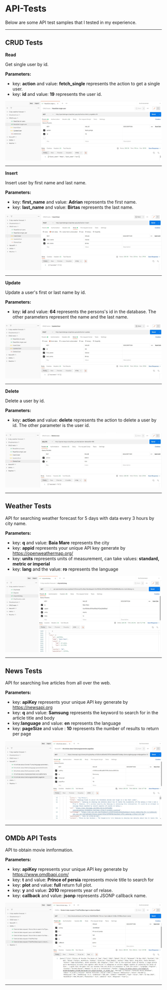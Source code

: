 # API-Tests

Below are some API test samples that I tested in my experience.

-----------------
## CRUD Tests
**Read**

Get single user by id.

**Parameters:**

* key: **action** and value: **fetch_single** represents the action to get a single user. 
* key: **id** and value: **19** represents the user id.

<img src="API-Test Images/CRUD tests 1.jpg">  

-----------------

**Insert**

Insert user by first name and last name.

**Parameters:**

* key: **first_name** and value: **Adrian** represents the first name. 
* key: **last_name** and value: **Birtas** represents the last name.

<img src="API-Test Images/CRUD tests 2.jpg">  

-----------------

**Update**

Update a user's first or last name by id.

**Parameters:**

* key: **id** and value: **64** represents the persons's id in the database. The other parameters represent the name and the last name.

<img src="API-Test Images/CRUD tests 3.jpg" >  

-----------------

**Delete**

Delete a user by id.

**Parameters:**

* key: **action** and value: **delete** represents the action to delete a user by id. The other parameter is the user id.

<img src="API-Test Images/CRUD tests 4.jpg" >  

-----------------

## Weather Tests

API for searching weather forecast for 5 days with data every 3 hours by city name.

**Parameters:**

* key: **q** and value: **Baia Mare** represents the city
* key: **appid** represents your unique API key generate by https://openweathermap.org/ 
* key: **units** represents units of measurement, can take values: **standard, metric or imperial** 
* key: **lang** and the value: **ro** represents the language

<img src="API-Test Images/Weather tests.jpg" >  

-----------------

## News Tests

API for searching live articles from all over the web.

**Parameters:**

* key: **apiKey** represents your unique API key generate by https://newsapi.org 
* key: **q** and value: **Samsung** represents the keyword to search for in the article title and body 
* key:**language** and value: **en** represents the language 
* key: **pageSize** and value : **10** represents the number of results to return per page

<img src="API-Test Images/News tests.jpg" >

-----------------

## OMDb API Tests

API to obtain movie innformation.

**Parameters:**

* key: **apiKey** represents your unique API key generate by https://www.omdbapi.com/
* key: **t** and value: **Prince of persia** represents movie title to search for
* key: **plot** and value: **full** return full plot.
* key: **y** and value: **2010** represents year of relase.
* key: **callback** and value: **jsonp** represents JSONP callback name.

<img src="API-Test Images/OMDb API tests.jpg" >

-----------------
